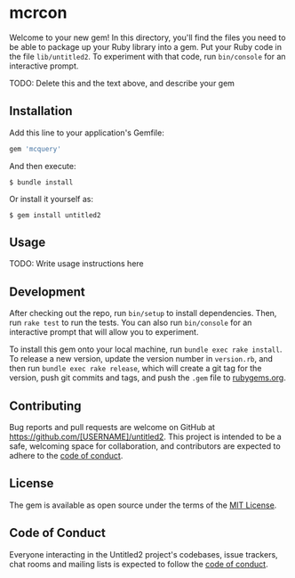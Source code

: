 # mcrcon

Welcome to your new gem! In this directory, you'll find the files you need to be able to package up your Ruby library into a gem. Put your Ruby code in the file `lib/untitled2`. To experiment with that code, run `bin/console` for an interactive prompt.

TODO: Delete this and the text above, and describe your gem

## Installation

Add this line to your application's Gemfile:

```ruby
gem 'mcquery'
```

And then execute:

    $ bundle install

Or install it yourself as:

    $ gem install untitled2

## Usage

TODO: Write usage instructions here

## Development

After checking out the repo, run `bin/setup` to install dependencies. Then, run `rake test` to run the tests. You can also run `bin/console` for an interactive prompt that will allow you to experiment.

To install this gem onto your local machine, run `bundle exec rake install`. To release a new version, update the version number in `version.rb`, and then run `bundle exec rake release`, which will create a git tag for the version, push git commits and tags, and push the `.gem` file to [rubygems.org](https://rubygems.org).

## Contributing

Bug reports and pull requests are welcome on GitHub at https://github.com/[USERNAME]/untitled2. This project is intended to be a safe, welcoming space for collaboration, and contributors are expected to adhere to the [code of conduct](https://github.com/[USERNAME]/untitled2/blob/master/CODE_OF_CONDUCT.md).


## License

The gem is available as open source under the terms of the [MIT License](https://opensource.org/licenses/MIT).

## Code of Conduct

Everyone interacting in the Untitled2 project's codebases, issue trackers, chat rooms and mailing lists is expected to follow the [code of conduct](https://github.com/[USERNAME]/untitled2/blob/master/CODE_OF_CONDUCT.md).
